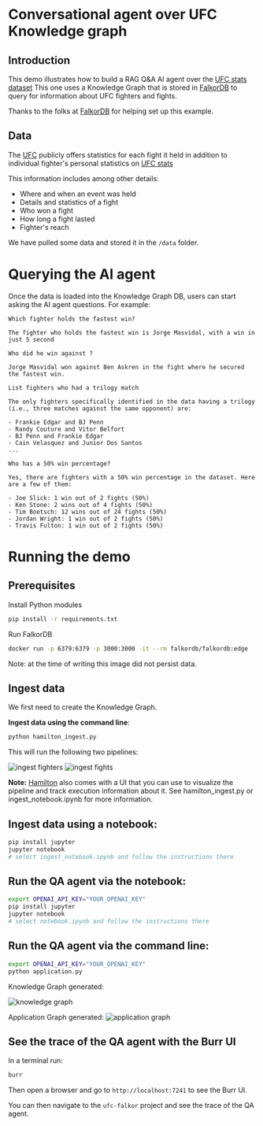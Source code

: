 <!--
     Licensed to the Apache Software Foundation (ASF) under one
     or more contributor license agreements.  See the NOTICE file
     distributed with this work for additional information
     regarding copyright ownership.  The ASF licenses this file
     to you under the Apache License, Version 2.0 (the
     "License"); you may not use this file except in compliance
     with the License.  You may obtain a copy of the License at

       http://www.apache.org/licenses/LICENSE-2.0

     Unless required by applicable law or agreed to in writing,
     software distributed under the License is distributed on an
     "AS IS" BASIS, WITHOUT WARRANTIES OR CONDITIONS OF ANY
     KIND, either express or implied.  See the License for the
     specific language governing permissions and limitations
     under the License.
-->

# Conversational agent over UFC Knowledge graph

## Introduction
This demo illustrates how to build a RAG Q&A AI agent over the [UFC stats dataset](https://www.kaggle.com/datasets/rajeevw/ufcdata)
This one uses a Knowledge Graph that is stored in [FalkorDB](https://www.falkordb.com/) to query
for information about UFC fighters and fights.

Thanks to the folks at [FalkorDB](https://www.falkordb.com/) for helping set up this example.

## Data
The [UFC](http://ufc.com) publicly offers statistics for each fight it held in addition to individual fighter's
personal statistics on [UFC stats](http://ufcstats.com/statistics/events/completed)

This information includes among other details:
* Where and when an event was held
* Details and statistics of a fight
* Who won a fight
* How long a fight lasted
* Fighter's reach

We have pulled some data and stored it in the `/data` folder.


# Querying the AI agent
Once the data is loaded into the Knowledge Graph DB, users can start asking the AI agent questions. For example:

```
Which fighter holds the fastest win?

The fighter who holds the fastest win is Jorge Masvidal, with a win in just 5 second

Who did he win against ?

Jorge Masvidal won against Ben Askren in the fight where he secured the fastest win.

List fighters who had a trilogy match

The only fighters specifically identified in the data having a trilogy (i.e., three matches against the same opponent) are:

- Frankie Edgar and BJ Penn
- Randy Couture and Vitor Belfort
- BJ Penn and Frankie Edgar
- Cain Velasquez and Junior Dos Santos
...

Who has a 50% win percentage?

Yes, there are fighters with a 50% win percentage in the dataset. Here are a few of them:

- Joe Slick: 1 win out of 2 fights (50%)
- Ken Stone: 2 wins out of 4 fights (50%)
- Tim Boetsch: 12 wins out of 24 fights (50%)
- Jordan Wright: 1 win out of 2 fights (50%)
- Travis Fulton: 1 win out of 2 fights (50%)

```

# Running the demo

## Prerequisites

Install Python modules
```sh
pip install -r requirements.txt
```

Run FalkorDB
```sh
docker run -p 6379:6379 -p 3000:3000 -it --rm falkordb/falkordb:edge
```
Note: at the time of writing this image did not persist data.

## Ingest data
We first need to create the Knowledge Graph.

**Ingest data using the command line**:

```sh
python hamilton_ingest.py
```
This will run the following two pipelines:

![ingest fighters](ingest_fighters.png)
![ingest fights](ingest_fights.png)

**Note:** [Hamilton](https://github.com/dagworks-inc/hamilton) also comes with a UI that you can use to visualize the pipeline and
track execution information about it. See hamilton_ingest.py or ingest_notebook.ipynb for more information.

## Ingest data using a notebook:

```sh
pip install jupyter
jupyter notebook
# select ingest_notebook.ipynb and follow the instructions there
```

## Run the QA agent via the notebook:
```sh
export OPENAI_API_KEY="YOUR_OPENAI_KEY"
pip install jupyter
jupyter notebook
# select notebook.ipynb and follow the instructions there
```

## Run the QA agent via the command line:
```sh
export OPENAI_API_KEY="YOUR_OPENAI_KEY"
python application.py
```

Knowledge Graph generated:

![knowledge graph](UFC_Graph.png)

Application Graph generated:
![application graph](statemachine.png)

## See the trace of the QA agent with the Burr UI
In a terminal run:
```sh
burr
```
Then open a browser and go to `http://localhost:7241` to see the Burr UI.

You can then navigate to the `ufc-falkor` project and see the trace of the QA agent.
